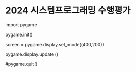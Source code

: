 # 2024 시스템프로그래밍 수행평가
import pygame

pygame.init()

screen = pygame.display.set_mode((400,200))

pygame.display.update ()

#pygame.quit()

